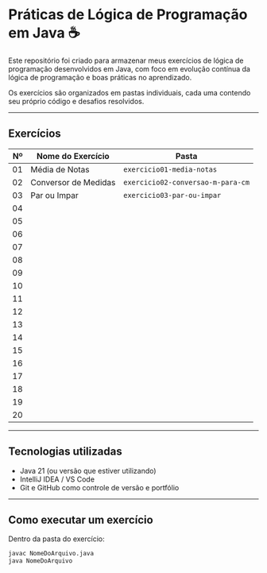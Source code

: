 # Práticas de Lógica de Programação em Java ☕

Este repositório foi criado para armazenar meus exercícios de lógica de programação desenvolvidos em Java, com foco em evolução contínua da lógica de programação  e boas práticas no aprendizado.

Os exercícios são organizados em pastas individuais, cada uma contendo seu próprio código e desafios resolvidos.

---

##  Exercícios

| Nº | Nome do Exercício    | Pasta                             |
|---:|----------------------|-----------------------------------|
| 01 | Média de Notas       | `exercicio01-media-notas`         |
| 02 | Conversor de Medidas | `exercicio02-conversao-m-para-cm` |
| 03 | Par ou Impar         | `exercicio03-par-ou-impar `       |
| 04 |                      | ` `                               |
| 05 |                      | ` `                               |
| 06 |                      | ` `                               |
| 07 |                      | ` `                               |
| 08 |                      | ` `                               |
| 09 |                      | ` `                               |
| 10 |                      | ` `                               |
| 11 |                      | ` `                               |
| 12 |                      | ` `                               |
| 13 |                      | ` `                               |
| 14 |                      | ` `                               |
| 15 |                      | ` `                               |
| 16 |                      | ` `                               |
| 17 |                      | ` `                               |
| 18 |                      | ` `                               |
| 19 |                      | ` `                               |
| 20 |                      | ` `                               |



---

##  Tecnologias utilizadas

- Java 21 (ou versão que estiver utilizando)
- IntelliJ IDEA / VS Code
- Git e GitHub como controle de versão e portfólio

---

##  Como executar um exercício

Dentro da pasta do exercício:

```bash
javac NomeDoArquivo.java
java NomeDoArquivo
